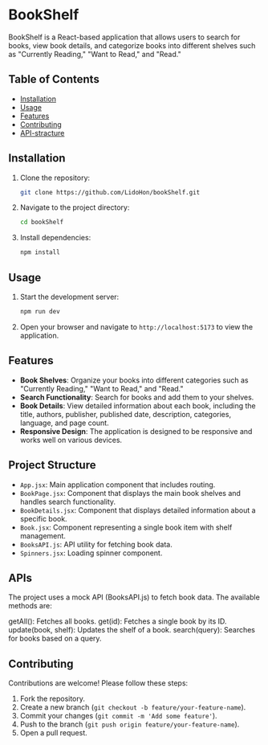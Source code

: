 # BookShelf

BookShelf is a React-based application that allows users to search for books, view book details, and categorize books into different shelves such as "Currently Reading," "Want to Read," and "Read."

## Table of Contents

- [Installation](#installation)
- [Usage](#usage)
- [Features](#features)
- [Contributing](#contributing)
- [API-stracture](#API-stracture)


## Installation

1. Clone the repository:
    ```sh
    git clone https://github.com/LidoHon/bookShelf.git
    ```
2. Navigate to the project directory:
    ```sh
    cd bookShelf
    ```
3. Install dependencies:
    ```sh
    npm install
    ```

## Usage

1. Start the development server:
    ```sh
    npm run dev
    ```
2. Open your browser and navigate to `http://localhost:5173` to view the application.

## Features

- **Book Shelves**: Organize your books into different categories such as "Currently Reading," "Want to Read," and "Read."
- **Search Functionality**: Search for books and add them to your shelves.
- **Book Details**: View detailed information about each book, including the title, authors, publisher, published date, description, categories, language, and page count.
- **Responsive Design**: The application is designed to be responsive and works well on various devices.

## Project Structure

- `App.jsx`: Main application component that includes routing.
- `BookPage.jsx`: Component that displays the main book shelves and handles search functionality.
- `BookDetails.jsx`: Component that displays detailed information about a specific book.
- `Book.jsx`: Component representing a single book item with shelf management.
- `BooksAPI.js`: API utility for fetching book data.
- `Spinners.jsx`: Loading spinner component.
  
## APIs
The project uses a mock API (BooksAPI.js) to fetch book data. The available methods are:

getAll(): Fetches all books.
get(id): Fetches a single book by its ID.
update(book, shelf): Updates the shelf of a book.
search(query): Searches for books based on a query.

## Contributing

Contributions are welcome! Please follow these steps:

1. Fork the repository.
2. Create a new branch (`git checkout -b feature/your-feature-name`).
3. Commit your changes (`git commit -m 'Add some feature'`).
4. Push to the branch (`git push origin feature/your-feature-name`).
5. Open a pull request.



